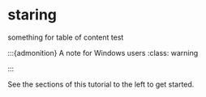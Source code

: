 # staring

something for table of content test

:::{admonition} A note for Windows users
:class: warning

:::

See the sections of this tutorial to the left to get started.

```{tableofcontents}
```
